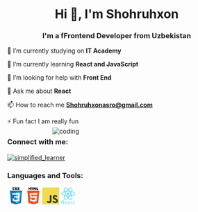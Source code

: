 
<h1 align="center">Hi 👋, I'm Shohruhxon</h1>
<h3 align="center">I'm a fFrontend Developer from Uzbekistan</h3>

 🔭 I’m currently studying on **IT Academy**

 🌱 I’m currently learning **React and JavaScript**

 🤝 I’m looking for help with **Front End**

 💬 Ask me about **React**

 📫 How to reach me **Shohruhxonasro@gmail.com**

⚡ Fun fact I am really fun
<img align="right" alt="coding" width="400" src="https://camo.githubusercontent.com/721e303ab0d90be24bd195a9da93b7044db963c4e2ded4a7fc516e353779e976/68747470733a2f2f63646e2e6472696262626c652e636f6d2f75736572732f323434323131352f73637265656e73686f74732f383639393439302f6d656469612f34386262646132373836383363373837396265626435376630653266393237312e676966">

<h3 align="left">Connect with me:</h3>
<p align="left">
<a href="https://instagram.com/shoha_code" target="blank"><img align="center" src="https://raw.githubusercontent.com/rahuldkjain/github-profile-readme-generator/master/src/images/icons/Social/instagram.svg" alt="simplified_learner" height="30" width="40" /></a>

</p>

<h3 align="left">Languages and Tools:</h3>
<div style="display:flex;">
 <img src="https://raw.githubusercontent.com/devicons/devicon/master/icons/css3/css3-original-wordmark.svg" alt="css3" width="40" height="40"/> </a> <a href="https://www.w3.org/html/" target="_blank" rel="noreferrer"> <img src="https://raw.githubusercontent.com/devicons/devicon/master/icons/html5/html5-original-wordmark.svg" alt="html5" width="40" height="40"/> </a> <a href="https://www.java.com" target="_blank" rel="noreferrer">  <img src="https://raw.githubusercontent.com/devicons/devicon/master/icons/javascript/javascript-original.svg" alt="javascript" width="40" height="40"/> </a> <a href="https://www.mathworks.com/" target="_blank" rel="noreferrer">
 <img src="https://raw.githubusercontent.com/devicons/devicon/master/icons/react/react-original-wordmark.svg" style="width:40px; height:40px;"></img>
</div>
